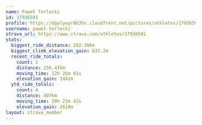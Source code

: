 ```yaml
---
name: Paweł Terlecki
id: 17936591
profile: https://dgalywyr863hv.cloudfront.net/pictures/athletes/17936591/5577025/4/large.jpg
username: pawel-terlecki
strava_url: https://www.strava.com/athletes/17936591
stats:
  biggest_ride_distance: 262.38km
  biggest_climb_elevation_gain: 637.2m
  recent_ride_totals:
    count: 1
    distance: 256.43km
    moving_time: 12h 26m 01s
    elevation_gain: 1442m
  ytd_ride_totals:
    count: 4
    distance: 407km
    moving_time: 20h 23m 42s
    elevation_gain: 2618m
layout: strava_member
--- 
```

